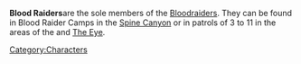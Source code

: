 **Blood Raiders**are the sole members of the
[Bloodraiders](Bloodraiders.md "wikilink"). They can be found in Blood
Raider Camps in the [Spine Canyon](Spine_Canyon.md "wikilink") or in
patrols of 3 to 11 in the areas of the [](Grey_Desert.md) and [The Eye](The_Eye.md "wikilink").

[Category:Characters](Category:Characters "wikilink")
